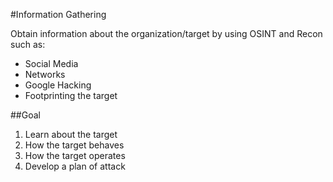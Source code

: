 #Information Gathering 

Obtain information about the organization/target by using OSINT and Recon such as:
* Social Media
* Networks
* Google Hacking
* Footprinting the target

##Goal
1. Learn about the target
2. How the target behaves
3. How the target operates
4. Develop a plan of attack
